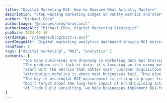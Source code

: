 ```yaml
---
title: "Digital Marketing ROI: How to Measure What Actually Matters"
description: "Stop wasting marketing budget on vanity metrics and start tracking the KPIs that drive real business growth"
author: "Michael Chen"
authorImage: "@/images/blog/brad.avif"
authorImageAlt: "Michael Chen, Digital Marketing Strategist"
pubDate: 2024-02-10
cardImage: "@/images/blog/post-2.avif"
cardImageAlt: "Digital marketing analytics dashboard showing ROI metrics and performance data"
readTime: 7
tags: ["digital marketing", "ROI", "analytics" ]
contents: [
        "Too many businesses are drowning in marketing data but starving for actionable insights. They track everything—likes, shares, impressions, clicks—but struggle to connect these metrics to actual business outcomes. The result? Marketing budgets that feel more like expenses than investments.",
        "The problem isn't lack of data; it's focusing on the wrong metrics. Vanity metrics like social media followers or website traffic might make you feel good, but they don't pay the bills. What matters is understanding which marketing activities directly contribute to revenue growth and customer acquisition.",
        "Start with the metrics that matter most: Customer Acquisition Cost (CAC), Customer Lifetime Value (CLV), and Marketing Qualified Leads (MQLs). These KPIs tell the real story of your marketing performance. If your CAC is higher than your CLV, you have a fundamental problem that no amount of social media engagement can fix.",
        "Attribution modeling is where most businesses fail. They give credit to the last touchpoint before conversion, ignoring the entire customer journey. A prospect might discover you through social media, research on your blog, and finally convert through email marketing. Each touchpoint deserves appropriate credit in your ROI calculations.",
        "The key to meaningful ROI measurement is setting up proper tracking from day one. This means implementing conversion tracking, setting up UTM parameters, and creating custom dashboards that focus on business outcomes rather than activity metrics. Without proper tracking infrastructure, you're essentially flying blind.",
        "Don't forget about the long-term impact of brand-building activities. While direct response marketing provides immediate ROI data, brand awareness campaigns contribute to future conversions that might not be immediately attributable. The most successful businesses balance both approaches and measure accordingly.",
        "At Trade Guild Consulting, we help businesses implement ROI-focused marketing measurement systems that provide clear insights into what's working and what's not. Our data-driven approach ensures every marketing dollar is accountable and optimized for maximum business impact. Ready to stop guessing and start measuring what matters? Let's build a marketing measurement system that drives real results."
]
---
```

